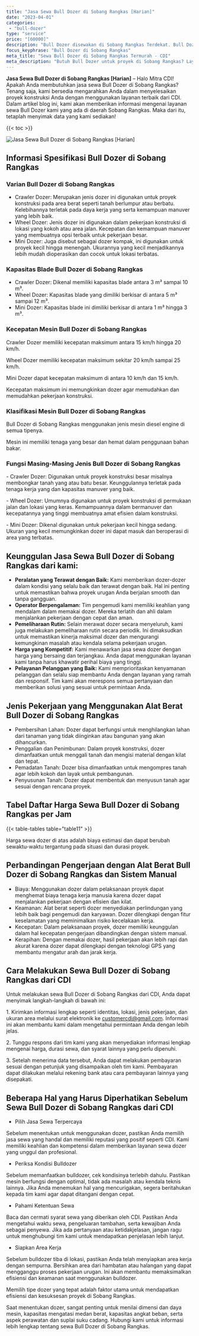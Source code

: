 ```yaml
---
title: "Jasa Sewa Bull Dozer di Sobang Rangkas [Harian]"
date: "2023-04-01"
categories:
 - "bull-dozer"
type: "service"
price: "[60000]"
description: "Bull Dozer disewakan di Sobang Rangkas Terdekat. Bull Dozer unggulan untuk kebutuhan proyek konstruksi dengan performa superior. Dapatkan informasi lengkap dengan menghubungi kami."
focus_keyphrase: "Bull Dozer di Sobang Rangkas"
meta_title: "Sewa Bull Dozer di Sobang Rangkas Termurah - CDI"
meta_description: "Butuh Bull Dozer untuk proyek di Sobang Rangkas? Layanan profesional kami siap melayani dengan penawaran terbaik. Dapatkan penawaran sekarang."
---
```


**Jasa Sewa Bull Dozer di Sobang Rangkas [Harian]** – Halo Mitra CDI! Apakah Anda membutuhkan jasa sewa Bull Dozer di Sobang Rangkas? Tenang saja, kami bersedia mengarahkan Anda dalam menyelesaikan proyek konstruksi Anda dengan menggunakan layanan terbaik dari CDI. Dalam artikel blog ini, kami akan memberikan informasi mengenai layanan sewa Bull Dozer kami yang ada di daerah Sobang Rangkas. Maka dari itu, tetaplah menyimak data yang kami sediakan!

{{< toc >}}

![Jasa Sewa Bull Dozer di Sobang Rangkas [Harian]](/images/bull-dozer/bull-dozer-14.jpg)

## Informasi Spesifikasi Bull Dozer di Sobang Rangkas

### Varian Bull Dozer di Sobang Rangkas

*   Crawler Dozer: Merupakan jenis dozer ini digunakan untuk proyek konstruksi pada area berat seperti tanah berlumpur atau berbatu. Kelebihannya terletak pada daya kerja yang serta kemampuan manuver yang lebih baik.
*   Wheel Dozer: Jenis dozer ini digunakan dalam pekerjaan konstruksi di lokasi yang kokoh atau area jalan. Kecepatan dan kemampuan manuver yang membuatnya opsi terbaik untuk pekerjaan besar.
*   Mini Dozer: Juga disebut sebagai dozer kompak, ini digunakan untuk proyek kecil hingga menengah. Ukurannya yang kecil menjadikannya lebih mudah dioperasikan dan cocok untuk lokasi terbatas.

### Kapasitas Blade Bull Dozer di Sobang Rangkas

*   Crawler Dozer: Dikenal memiliki kapasitas blade antara 3 m³ sampai 10 m³.
*   Wheel Dozer: Kapasitas blade yang dimiliki berkisar di antara 5 m³ sampai 12 m³.
*   Mini Dozer: Kapasitas blade ini dimiliki berkisar di antara 1 m³ hingga 3 m³.

### Kecepatan Mesin Bull Dozer di Sobang Rangkas

Crawler Dozer memiliki kecepatan maksimum antara 15 km/h hingga 20 km/h.

Wheel Dozer memiliki kecepatan maksimum sekitar 20 km/h sampai 25 km/h.

Mini Dozer dapat kecepatan maksimum di antara 10 km/h dan 15 km/h.

Kecepatan maksimum ini memungkinkan dozer agar memudahkan dan memudahkan pekerjaan konstruksi.

### Klasifikasi Mesin Bull Dozer di Sobang Rangkas

Bull Dozer di Sobang Rangkas menggunakan jenis mesin diesel engine di semua tipenya.

Mesin ini memiliki tenaga yang besar dan hemat dalam penggunaan bahan bakar.

### Fungsi Masing-Masing Jenis Bull Dozer di Sobang Rangkas

\- Crawler Dozer: Digunakan untuk proyek konstruksi besar misalnya membongkar tanah yang atau batu besar. Keunggulannya terletak pada tenaga kerja yang dan kapasitas manuver yang baik.

\- Wheel Dozer: Umumnya digunakan untuk proyek konstruksi di permukaan jalan dan lokasi yang keras. Kemampuannya dalam bermanuver dan kecepatannya yang tinggi membuatnya amat efisien dalam konstruksi.

\- Mini Dozer: Dikenal digunakan untuk pekerjaan kecil hingga sedang. Ukuran yang kecil memungkinkan dozer ini dapat masuk dan beroperasi di area yang terbatas.

## Keunggulan Jasa Sewa Bull Dozer di Sobang Rangkas dari kami:

*   **Peralatan yang Terawat dengan Baik:** Kami memberikan dozer-dozer dalam kondisi yang selalu baik dan terawat dengan baik. Hal ini penting untuk memastikan bahwa proyek urugan Anda berjalan smooth dan tanpa gangguan.
*   **Operator Berpengalaman:** Tim pengemudi kami memiliki keahlian yang mendalam dalam memakai dozer. Mereka terlatih dan ahli dalam menjalankan pekerjaan dengan cepat dan aman.
*   **Pemeliharaan Rutin:** Selain merawat dozer secara menyeluruh, kami juga melakukan pemeliharaan rutin secara periodik. Ini dimaksudkan untuk memastikan kinerja maksimal dozer dan mengurangi kemungkinan masalah atau kendala selama pekerjaan urugan.
*   **Harga yang Kompetitif:** Kami menawarkan jasa sewa dozer dengan harga yang bersaing dan terjangkau. Anda dapat menggunakan layanan kami tanpa harus khawatir perihal biaya yang tinggi.
*   **Pelayanan Pelanggan yang Baik:** Kami memprioritaskan kenyamanan pelanggan dan selalu siap membantu Anda dengan layanan yang ramah dan responsif. Tim kami akan merespons semua pertanyaan dan memberikan solusi yang sesuai untuk permintaan Anda.

## Jenis Pekerjaan yang Menggunakan Alat Berat Bull Dozer di Sobang Rangkas

*   Pembersihan Lahan: Dozer dapat berfungsi untuk menghilangkan lahan dari tanaman yang tidak diinginkan atau bangunan yang akan dihancurkan.
*   Penggalian dan Penimbunan: Dalam proyek konstruksi, dozer dimanfaatkan untuk menggali tanah dan mengisi material dengan kilat dan tepat.
*   Pemadatan Tanah: Dozer bisa dimanfaatkan untuk mengompres tanah agar lebih kokoh dan layak untuk pembangunan.
*   Penyusunan Tanah: Dozer dapat membentuk dan menyusun tanah agar sesuai dengan rencana proyek.

## Tabel Daftar Harga Sewa Bull Dozer di Sobang Rangkas per Jam

{{< table-tables table="table11" >}}

Harga sewa dozer di atas adalah biaya estimasi dan dapat berubah sewaktu-waktu tergantung pada situasi dan durasi proyek.

## Perbandingan Pengerjaan dengan Alat Berat Bull Dozer di Sobang Rangkas dan Sistem Manual

*   Biaya: Menggunakan dozer dalam pelaksanaan proyek dapat menghemat biaya tenaga kerja manusia karena dozer dapat menjalankan pekerjaan dengan efisien dan kilat.
*   Keamanan: Alat berat seperti dozer menyediakan perlindungan yang lebih baik bagi pengemudi dan karyawan. Dozer dilengkapi dengan fitur keselamatan yang meminimalkan risiko kecelakaan kerja.
*   Kecepatan: Dalam pelaksanaan proyek, dozer memiliki keunggulan dalam hal kecepatan pengerjaan dibandingkan dengan sistem manual.
*   Kerapihan: Dengan memakai dozer, hasil pekerjaan akan lebih rapi dan akurat karena dozer dapat dilengkapi dengan teknologi GPS yang membantu mengatur arah dan jarak kerja.

## Cara Melakukan Sewa Bull Dozer di Sobang Rangkas dari CDI

Untuk melakukan sewa Bull Dozer di Sobang Rangkas dari CDI, Anda dapat menyimak langkah-langkah di bawah ini:

1\.  Kirimkan informasi lengkap seperti identitas, lokasi, jenis pekerjaan, dan ukuran area melalui surat elektronik ke customercdi@gmail.com. Informasi ini akan membantu kami dalam mengetahui permintaan Anda dengan lebih jelas.

2\.  Tunggu respons dari tim kami yang akan menyediakan informasi lengkap mengenai harga, durasi sewa, dan syarat lainnya yang perlu dipenuhi.

3\.  Setelah menerima data tersebut, Anda dapat melakukan pembayaran sesuai dengan petunjuk yang disampaikan oleh tim kami. Pembayaran dapat dilakukan melalui rekening bank atau cara pembayaran lainnya yang disepakati.

## Beberapa Hal yang Harus Diperhatikan Sebelum Sewa Bull Dozer di Sobang Rangkas dari CDI

*   Pilih Jasa Sewa Terpercaya

Sebelum menentukan untuk menggunakan dozer, pastikan Anda memilih jasa sewa yang handal dan memiliki reputasi yang positif seperti CDI. Kami memiliki keahlian dan kompetensi dalam memberikan layanan sewa dozer yang unggul dan profesional.
*   Periksa Kondisi Bulldozer

Sebelum memanfaatkan bulldozer, cek kondisinya terlebih dahulu. Pastikan mesin berfungsi dengan optimal, tidak ada masalah atau kendala teknis lainnya. Jika Anda menemukan hal yang mencurigakan, segera beritahukan kepada tim kami agar dapat ditangani dengan cepat.
*   Pahami Ketentuan Sewa

Baca dan cermati syarat sewa yang diberikan oleh CDI. Pastikan Anda mengetahui waktu sewa, pengeluaran tambahan, serta kewajiban Anda sebagai penyewa. Jika ada pertanyaan atau ketidakjelasan, jangan ragu untuk menghubungi tim kami untuk mendapatkan penjelasan lebih lanjut.
*   Siapkan Area Kerja

Sebelum bulldozer tiba di lokasi, pastikan Anda telah menyiapkan area kerja dengan sempurna. Bersihkan area dari hambatan atau halangan yang dapat mengganggu proses pekerjaan urugan. Ini akan membantu memaksimalkan efisiensi dan keamanan saat menggunakan bulldozer.

Memilih tipe dozer yang tepat adalah faktor utama untuk mendapatkan efisiensi dan kesuksesan proyek di Sobang Rangkas.

Saat menentukan dozer, sangat penting untuk menilai dimensi dan daya mesin, kapasitas mengatasi medan berat, kapasitas angkat beban, serta aspek perawatan dan suplai suku cadang. Hubungi kami untuk informasi lebih lengkap tentang sewa Bull Dozer di Sobang Rangkas.